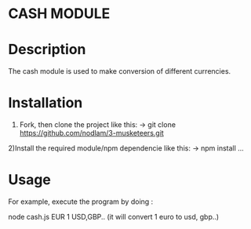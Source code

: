 # CASH MODULE

# Description

The cash module is used to make conversion of different currencies.

# Installation

1) Fork, then clone the project like this:
-> git clone https://github.com/nodlam/3-musketeers.git

2)Install the required module/npm dependencie like this:
-> npm install ...

# Usage

For example, execute the program by doing : 

node cash.js EUR 1 USD,GBP..      (it will convert 1 euro to usd, gbp..)

